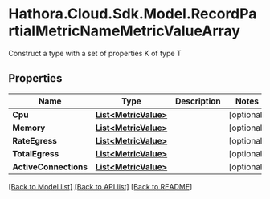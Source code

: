 # Hathora.Cloud.Sdk.Model.RecordPartialMetricNameMetricValueArray
Construct a type with a set of properties K of type T

## Properties

Name | Type | Description | Notes
------------ | ------------- | ------------- | -------------
**Cpu** | [**List&lt;MetricValue&gt;**](MetricValue.md) |  | [optional] 
**Memory** | [**List&lt;MetricValue&gt;**](MetricValue.md) |  | [optional] 
**RateEgress** | [**List&lt;MetricValue&gt;**](MetricValue.md) |  | [optional] 
**TotalEgress** | [**List&lt;MetricValue&gt;**](MetricValue.md) |  | [optional] 
**ActiveConnections** | [**List&lt;MetricValue&gt;**](MetricValue.md) |  | [optional] 

[[Back to Model list]](../README.md#documentation-for-models) [[Back to API list]](../README.md#documentation-for-api-endpoints) [[Back to README]](../README.md)

